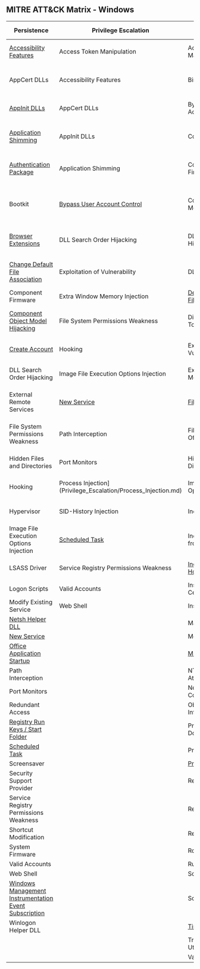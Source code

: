 ## MITRE ATT&CK Matrix - Windows

| ﻿Persistence                                           | Privilege Escalation                   | Defense Evasion                         | Credential Access                      | Discovery                              | Lateral Movement                    | Execution                          | Collection                     | Exfiltration                                  | Command and Control                     |
|-------------------------------------------------------|----------------------------------------|-----------------------------------------|----------------------------------------|----------------------------------------|-------------------------------------|------------------------------------|--------------------------------|-----------------------------------------------|-----------------------------------------|
| [Accessibility Features](Persistence/Accessibility_Features.md)                                | Access Token Manipulation              | Access Token Manipulation               | [Account Manipulation](Credential_Access/Account_Manipulation.md)                   | [Account Discovery](Discovery/Account_Discovery.md)                      | Application Deployment Software     | Command-Line Interface             | [Audio Capture](Collection/Audio_Capture.md)                  | Automated Exfiltration                        | Commonly Used Port                      |
| AppCert DLLs                                          | Accessibility Features                 | Binary Padding                          | [Brute Force](Credential_Access/Brute_Force.md)                            | Application Window Discovery           | Distributed Component Object Model  | Dynamic Data Exchange              | [Automated Collection](Collection/Automated_Collection.md)           | [Data Compressed](Exfiltration/Data_Compressed.md)                               | Communication Through Removable Media   |
| [AppInit DLLs](Persistence/AppInit_DLLs.md)                                          | AppCert DLLs                           | Bypass User Account Control             | [Credential Dumping](Credential_Access/Credential_Dumping.md)                     | [File and Directory Discovery](Discovery/File_and_Directory_Discovery.md)           | Exploitation of Vulnerability       | Execution through API              | [Browser Extensions](Collection/Browser_Extensions.md)             | Data Encrypted                                | Connection Proxy                        |
| [Application Shimming](Persistence/Application_Shimming.md)                                  | AppInit DLLs                           | Code Signing                            | [Credentials in Files](Credential_Access/Credentials_in_Files.md)                   | Network Service Scanning               | Logon Scripts                       | Execution through Module Load      | [Clipboard Data](Collection/Clipboard_Data.md)                 | Data Transfer Size Limits                     | Custom Command and Control Protocol     |
| [Authentication Package](Persistence/Authentication_Package.md)                                | Application Shimming                   | Component Firmware                      | Exploitation of Vulnerability          | Network Share Discovery                | Pass the Hash                       | Graphical User Interface           | Data Staged                    | Exfiltration Over Alternative Protocol        | Custom Cryptographic Protocol           |
| Bootkit                                               | [Bypass User Account Control](Privilege_Escalation/Bypass_User_Account_Control.md)            | Component Object Model Hijacking        | Forced Authentication                  | Peripheral Device Discovery            | Pass the Ticket                     | [InstallUtil](Execution/InstallUtil.md)                        | Data from Local System         | Exfiltration Over Command and Control Channel | Data Encoding                           |
| [Browser Extensions](Persistence/Browser_Extensions.md)                                    | DLL Search Order Hijacking             | DLL Search Order Hijacking              | Hooking                                | Permission Groups Discovery            | Remote Desktop Protocol             | LSASS Driver                       | Data from Network Shared Drive | Exfiltration Over Other Network Medium        | Data Obfuscation                        |
| [Change Default File Association](Persistence/Change_Default_File_Association.md)                       | Exploitation of Vulnerability          | DLL Side-Loading                        | [Input Capture](Collection/Input_Capture.md)                          | Process Discovery                      | Remote File Copy                    | [Mshta](Execution/Mshta.md)                              | Data from Removable Media      | Exfiltration Over Physical Medium             | Domain Fronting                         |
| Component Firmware                                    | Extra Window Memory Injection          | [Deobfuscate/Decode Files or Information](Defense_Evasion/Deobfuscate_Decode_Files_Or_Information.md) | LLMNR/NBT-NS Poisoning                 | [Query Registry](Discovery/Query_Registry.md)                         | Remote Services                     | [PowerShell](Execution/PowerShell.md)                         | Email Collection               | Scheduled Transfer                            | Fallback Channels                       |
| [Component Object Model Hijacking](Persistence/Component_Object_Model_Hijacking.md)                      | File System Permissions Weakness       | Disabling Security Tools                | Network Sniffing                       | [Remote System Discovery](Discovery/Remote_System_Discovery.md)                | Replication Through Removable Media | [Regsvcs/Regasm](Execution/RegsvcsRegasm.md)                     | Input Capture                  |                                               | Multi-Stage Channels                    |
| [Create Account](Credential_Access/Create_Account.md)                                        | Hooking                                | Exploitation of Vulnerability           | Password Filter DLL                    | [Security Software Discovery](Discovery/Security_Software_Discovery.md)            | Shared Webroot                      | [Regsvr32](Execution/Regsvr32.md)                           | Man in the Browser             |                                               | Multi-hop Proxy                         |
| DLL Search Order Hijacking                            | Image File Execution Options Injection | Extra Window Memory Injection           | Private Keys                           | [System Information Discovery](Discovery/System_Information_Discovery.md)           | Taint Shared Content                | [Rundll32](Execution/rundll32.md)                           | Screen Capture                 |                                               | Multiband Communication                 |
| External Remote Services                              | [New Service](Persistence/New_Service.md)                            | [File Deletion](Defense_Evasion/File_Deletion.md)                           | Replication Through Removable Media    | [System Network Configuration Discovery](Discovery/System_Network_Configuration_Discovery.md) | Third-party Software                | Scheduled Task                     | Video Capture                  |                                               | Multilayer Encryption                   |
| File System Permissions Weakness                      | Path Interception                      | File System Logical Offsets             | Two-Factor Authentication Interception | System Network Connections Discovery   | [Windows Admin Shares](Lateral_Movement/Windows_Admin_Shares.md)                | Scripting                          |                                |                                               | Remote File Copy                        |
| Hidden Files and Directories                          | Port Monitors                          | Hidden Files and Directories            |                                        | [System Owner/User Discovery](Discovery/System_Owner-User_Discovery.md)            | [Windows Remote Management](Lateral_Movement/Windows_Remote_Management.md)           | Service Execution                  |                                |                                               | Standard Application Layer Protocol     |
| Hooking                                               | Process Injection](Privilege_Escalation/Process_Injection.md)                      | Image File Execution Options Injection  |                                        | [System Service Discovery](Discovery/System_Service_Discovery.md)               |                                     | Third-party Software               |                                |                                               | Standard Cryptographic Protocol         |
| Hypervisor                                            | SID-History Injection                  | Indicator Blocking                      |                                        | [System Time Discovery](Discovery/System_Time_Discovery.md)                  |                                     | [Trusted Developer Utilities](Execution/Trusted_Developer_Utilities.md)        |                                |                                               | Standard Non-Application Layer Protocol |
| Image File Execution Options Injection                | [Scheduled Task](Persistence/Scheduled_Task.md)                         | Indicator Removal from Tools            |                                        |                                        |                                     | [Windows Management Instrumentation](Execution/Windows_Management_Instrumentation.md) |                                |                                               | Uncommonly Used Port                    |
| LSASS Driver                                          | Service Registry Permissions Weakness  | [Indicator Removal on Host](Defense_Evasion/Indicator_Removal_on_Host.md)               |                                        |                                        |                                     | [Windows Remote Management](Lateral_Movement/Windows_Remote_Management.md)          |                                |                                               | Web Service                             |
| Logon Scripts                                         | Valid Accounts                         | Install Root Certificate                |                                        |                                        |                                     |    [Bitsadmin](Execution/Bitsadmin.md)                                |                                |                                               |                                         |
| Modify Existing Service                               | Web Shell                              | InstallUtil                             |                                        |                                        |                                     |                                    |                                |                                               |                                         |
| [Netsh Helper DLL](Persistence/Netsh_Helper_DLL.md)                                      |                                        | Masquerading                            |                                        |                                        |                                     |                                    |                                |                                               |                                         |
| [New Service](Persistence/New_Service.md)                                           |                                        | Modify Registry                         |                                        |                                        |                                     |                                    |                                |                                               |                                         |
| [Office Application Startup](Persistence/Office_Application_Startup.md)                            |                                        | [Mshta](Execution/Mshta.md)                                   |                                        |                                        |                                     |                                    |                                |                                               |                                         |
| Path Interception                                     |                                        | NTFS Extended Attributes                |                                        |                                        |                                     |                                    |                                |                                               |                                         |
| Port Monitors                                         |                                        | Network Share Connection Removal        |                                        |                                        |                                     |                                    |                                |                                               |                                         |
| Redundant Access                                      |                                        | Obfuscated Files or Information         |                                        |                                        |                                     |                                    |                                |                                               |                                         |
| [Registry Run Keys / Start Folder](Persistence/Registry_Run_Keys_Start_Folder.md)                      |                                        | Process Doppelgänging                   |                                        |                                        |                                     |                                    |                                |                                               |                                         |
| [Scheduled Task](Persistence/Scheduled_Task.md)                                        |                                        | Process Hollowing                       |                                        |                                        |                                     |                                    |                                |                                               |                                         |
| Screensaver                                           |                                        | [Process Injection](Privilege_Escalation/Process_Injection.md)                       |                                        |                                        |                                     |                                    |                                |                                               |                                         |
| Security Support Provider                             |                                        | Redundant Access                        |                                        |                                        |                                     |                                    |                                |                                               |                                         |
| Service Registry Permissions Weakness                 |                                        | Regsvcs/Regasm                          |                                        |                                        |                                     |                                    |                                |                                               |                                         |
| Shortcut Modification                                 |                                        | Regsvr32                                |                                        |                                        |                                     |                                    |                                |                                               |                                         |
| System Firmware                                       |                                        | Rootkit                                 |                                        |                                        |                                     |                                    |                                |                                               |                                         |
| Valid Accounts                                        |                                        | Rundll32                                |                                        |                                        |                                     |                                    |                                |                                               |                                         |
| Web Shell                                             |                                        | Scripting                               |                                        |                                        |                                     |                                    |                                |                                               |                                         |
| [Windows Management Instrumentation Event Subscription](Persistence/Windows_Management_Instrumentation_Event_Subscription.md) |                                        | Software Packing                        |                                        |                                        |                                     |                                    |                                |                                               |                                         |
| Winlogon Helper DLL                                   |                                        | [Timestomp](Defense_Evasion/Timestomp.md)                               |                                        |                                        |                                     |                                    |                                |                                               |                                         |
|                                                       |                                        | Trusted Developer Utilities             |                                        |                                        |                                     |                                    |                                |                                               |                                         |
|                                                       |                                        | Valid Accounts                          |                                        |                                        |                                     |                                    |                                |                                               |                                         |

